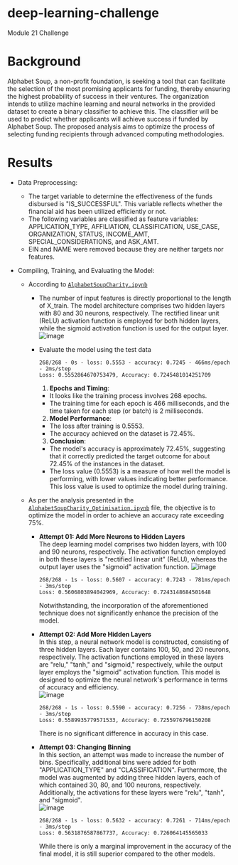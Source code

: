 # deep-learning-challenge
Module 21 Challenge

# Background
Alphabet Soup, a non-profit foundation, is seeking a tool that can facilitate the selection of the most promising applicants for funding, thereby ensuring the highest probability of success in their ventures. The organization intends to utilize machine learning and neural networks in the provided dataset to create a binary classifier to achieve this. The classifier will be used to predict whether applicants will achieve success if funded by Alphabet Soup. The proposed analysis aims to optimize the process of selecting funding recipients through advanced computing methodologies.

# Results
- Data Preprocessing:
  - The target variable to determine the effectiveness of the funds disbursed is "IS_SUCCESSFUL". This variable reflects whether the financial aid has been utilized efficiently or not.
  - The following variables are classified as feature variables: APPLICATION_TYPE, AFFILIATION, CLASSIFICATION, USE_CASE, ORGANIZATION, STATUS, INCOME_AMT, SPECIAL_CONSIDERATIONS, and ASK_AMT.
  - EIN and NAME were removed because they are neither targets nor features.
 
- Compiling, Training, and Evaluating the Model:
  - According to [`AlphabetSoupCharity.ipynb`](https://github.com/lakigit/deep-learning-challenge/blob/main/Starter_Code/AlphabetSoupCharity.ipynb)
    - The number of input features is directly proportional to the length of X_train. The model architecture comprises two hidden layers with 80 and 30 neurons, respectively. The rectified linear unit (ReLU) activation function is employed for both hidden layers, while the sigmoid activation function is used for the output layer.
![image](https://github.com/lakigit/deep-learning-challenge/assets/138610916/034b0566-39f2-4a26-ac00-76a27e469365)
    - Evaluate the model using the test data
      
      `268/268 - 0s - loss: 0.5553 - accuracy: 0.7245 - 466ms/epoch - 2ms/step`\
      `Loss: 0.5552864670753479, Accuracy: 0.7245481014251709`

      1. **Epochs and Timing**:
        - It looks like the training process involves 268 epochs.
        - The training time for each epoch is 466 milliseconds, and the time taken for each step (or batch) is 2 milliseconds.

      2. **Model Performance**:
        - The loss after training is 0.5553.
        - The accuracy achieved on the dataset is 72.45%.
      
      3. **Conclusion**:
        - The model's accuracy is approximately 72.45%, suggesting that it correctly predicted the target outcome for about 72.45% of the instances in the dataset.
        - The loss value (0.5553) is a measure of how well the model is performing, with lower values indicating better performance. This loss value is used to optimize the model during training.
     
  - As per the analysis presented in the [`AlphabetSoupCharity_Optimisation.ipynb`](https://github.com/lakigit/deep-learning-challenge/blob/main/Starter_Code/AlphabetSoupCharity_Optimisation.ipynb) file, the objective is to optimize the model in order to achieve an accuracy rate exceeding 75%.
      - **Attempt 01: Add More Neurons to Hidden Layers**\
        The deep learning model comprises two hidden layers, with 100 and 90 neurons, respectively. The activation function employed in both these layers is "rectified linear unit" (ReLU), whereas the output layer uses the "sigmoid" activation function.
![image](https://github.com/lakigit/deep-learning-challenge/assets/138610916/8ab4bf94-06ec-43f5-b0af-b5f4566f737a)

        `268/268 - 1s - loss: 0.5607 - accuracy: 0.7243 - 781ms/epoch - 3ms/step`\
        `Loss: 0.5606803894042969, Accuracy: 0.7243148684501648`

        Notwithstanding, the incorporation of the aforementioned technique does not significantly enhance the precision of the model.

      - **Attempt 02: Add More Hidden Layers**\
        In this step, a neural network model is constructed, consisting of three hidden layers. Each layer contains 100, 50, and 20 neurons, respectively. The activation functions employed in these layers are "relu," "tanh," and "sigmoid," respectively, while the output layer employs the "sigmoid" activation function. This model is designed to optimize the neural network's performance in terms of accuracy and efficiency.\
![image](https://github.com/lakigit/deep-learning-challenge/assets/138610916/cb3016a3-6949-4722-9ce3-c8d3f7183ffa)

        `268/268 - 1s - loss: 0.5590 - accuracy: 0.7256 - 738ms/epoch - 3ms/step`\
        `Loss: 0.5589935779571533, Accuracy: 0.7255976796150208`

        There is no significant difference in accuracy in this case.

    - **Attempt 03: Changing Binning**\
      In this section, an attempt was made to increase the number of bins. Specifically, additional bins were added for both "APPLICATION_TYPE" and "CLASSIFICATION". Furthermore, the model was augmented by adding three hidden layers, each of which contained 30, 80, and 100 neurons, respectively. Additionally, the activations for these layers were "relu", "tanh", and "sigmoid".\
![image](https://github.com/lakigit/deep-learning-challenge/assets/138610916/8071ecef-310e-4c04-9729-59d2e42ef32b)

        `268/268 - 1s - loss: 0.5632 - accuracy: 0.7261 - 714ms/epoch - 3ms/step`\
        `Loss: 0.5631876587867737, Accuracy: 0.726064145565033`

        While there is only a marginal improvement in the accuracy of the final model, it is still superior compared to the other models.  
